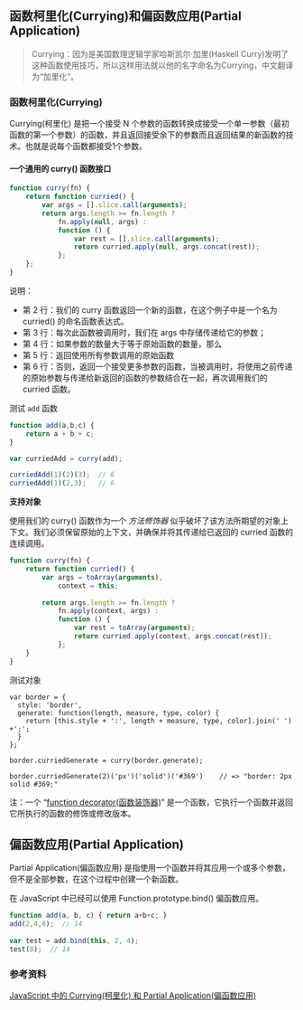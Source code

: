 
## 函数柯里化(Currying)和偏函数应用(Partial Application)

> Currying：因为是美国数理逻辑学家哈斯凯尔·加里(Haskell Curry)发明了这种函数使用技巧，所以这样用法就以他的名字命名为Currying，中文翻译为“加里化”。

### 函数柯里化(Currying)

Currying(柯里化) 是把一个接受 N 个参数的函数转换成接受一个单一参数（最初函数的第一个参数）的函数，并且返回接受余下的参数而且返回结果的新函数的技术。也就是说每个函数都接受1个参数。

#### 一个通用的 curry() 函数接口
```javascript
function curry(fn) {
    return function curried() {
        var args = [].slice.call(arguments);
        return args.length >= fn.length ?
            fn.apply(null, args) :
            function () {
                var rest = [].slice.call(arguments);
                return curried.apply(null, args.concat(rest));
            };
    };
}
```
说明：
* 第 2 行：我们的 curry 函数返回一个新的函数，在这个例子中是一个名为 curried() 的命名函数表达式。
* 第 3 行：每次此函数被调用时，我们在 args 中存储传递给它的参数；
* 第 4 行：如果参数的数量大于等于原始函数的数量，那么
* 第 5 行：返回使用所有参数调用的原始函数
* 第 6 行：否则，返回一个接受更多参数的函数，当被调用时，将使用之前传递的原始参数与传递给新返回的函数的参数结合在一起，再次调用我们的 curried 函数。

测试 `add` 函数
```javascript
function add(a,b,c) { 
    return a + b + c; 
} 

var curriedAdd = curry(add); 

curriedAdd(1)(2)(3);  // 6
curriedAdd(1)(2,3);   // 6
```

**支持对象**

使用我们的 curry() 函数作为一个 *方法修饰器* 似乎破坏了该方法所期望的对象上下文。我们必须保留原始的上下文，并确保并将其传递给已返回的 curried 函数的连续调用。
```javascript
function curry(fn) {  
    return function curried() {
        var args = toArray(arguments), 
            context = this;
 
        return args.length >= fn.length ?
            fn.apply(context, args) :
            function () {
                var rest = toArray(arguments);
                return curried.apply(context, args.concat(rest));
            };
    }
}
```
测试对象
```
var border = {  
  style: 'border',
  generate: function(length, measure, type, color) {
    return [this.style + ':', length + measure, type, color].join(' ') +';';
  }
};
 
border.curriedGenerate = curry(border.generate);
 
border.curriedGenerate(2)('px')('solid')('#369')    // => "border: 2px solid #369;"
```
注：一个 “[function decorator(函数装饰器)](http://raganwald.com/2013/01/03/function_and_method_decorators.html)” 是一个函数，它执行一个函数并返回它所执行的函数的修饰或修改版本。

## 偏函数应用(Partial Application)

Partial Application(偏函数应用) 是指使用一个函数并将其应用一个或多个参数，但不是全部参数，在这个过程中创建一个新函数。

在 JavaScript 中已经可以使用 Function.prototype.bind() 偏函数应用。
```javascript
function add(a, b, c) { return a+b+c; }  
add(2,4,8);  // 14
 
var test = add.bind(this, 2, 4);  
test(8);  // 14 
```

### 参考资料
[JavaScript 中的 Currying(柯里化) 和 Partial Application(偏函数应用)](https://www.html.cn/archives/7781)    
